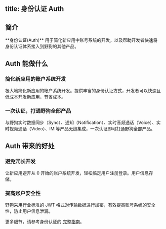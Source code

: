 
title: 身份认证 Auth
---
<h2 id='简介' class="article-heading top-heading">简介</h2>
**身份认证(Auth)** 用于简化新应用中账号系统的开发，以及帮助开发者快速将身份认证体系接入到野狗的其他产品。

## Auth 能做什么

### 简化新应用的账户系统开发
极大地简化新应用的帐户系统开发。提供丰富的身份认证方式，开发者可以快速且低成本开发新应用，节省成本。

### 一次认证，打通野狗全部产品
与野狗实时数据同步（Sync）、通知（Notification）、实时音频通话（Voice）、实时视频通话（Video）、IM 等产品无缝集成，一次认证即可打通野狗全部产品。

## Auth 带来的好处

### 避免冗长开发
让新应用避开从 0 开始的账户系统开发，轻松搞定用户注册登录。用户信息存储。

### 提高账户安全性
野狗采用行业标准的 JWT 格式对传输数据进行加密，有效提高账号系统的安全性，防止用户信息泄漏。

更多细节，请参考身份认证的 [完整指南](/guide/auth/core/concept.html)。














